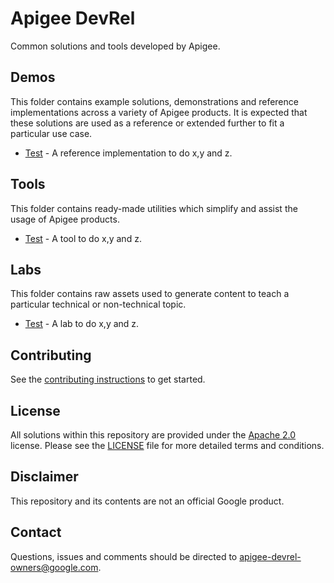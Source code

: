 # Apigee DevRel

Common solutions and tools developed by Apigee.

## Demos

This folder contains example solutions, demonstrations and reference
implementations across a variety of Apigee products. It is expected that these
solutions are used as a reference or extended further to fit a particular use
case.

*   [Test](demos/test) - A reference implementation to do x,y and z.

## Tools

This folder contains ready-made utilities which simplify and assist the usage of
Apigee products.

*   [Test](tools/test) - A tool to do x,y and z.

## Labs

This folder contains raw assets used to generate content to teach a particular
technical or non-technical topic.

*   [Test](labs/test) - A lab to do x,y and z.

## Contributing

See the [contributing instructions](/CONTRIBUTING.md) to get started.

## License

All solutions within this repository are provided under the [Apache
2.0](https://www.apache.org/licenses/LICENSE-2.0) license. Please see the
[LICENSE](/LICENSE) file for more detailed terms and conditions.

## Disclaimer

This repository and its contents are not an official Google product.

## Contact

Questions, issues and comments should be directed to
[apigee-devrel-owners@google.com](mailto:apigee-devrel-owners@google.com).
